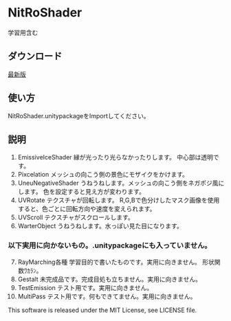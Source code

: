 # NitRoShader
 学習用含む

## ダウンロード
[最新版](https://github.com/NitRogeeen/NitRoShader/releases/latest)

## 使い方
NitRoShader.unitypackageをImportしてください。

## 説明
1. EmissiveIceShader
 縁が光ったり光らなかったりします。
 中心部は透明です。
2. Pixcelation
 メッシュの向こう側の景色にモザイクをかけます。
3. UneuNegativeShader
 うねうねします。メッシュの向こう側をネガポジ風にします。
 色を設定すると見え方が変わります。
4. UVRotate
 テクスチャが回転します。
 R,G,Bで色分けしたマスク画像を使用すると、色ごとに回転方向や速度を変えられます。
5. UVScroll
 テクスチャがスクロールします。
6. WarterObject
 うねうねします。水っぽい見た目になります。

### 以下実用に向かないもの。.unitypackageにも入っていません。
7. RayMarching各種
 学習目的で書いたものです。実用に向きません。
 形状関数ﾜｶﾗﾝ。
8. Gestalt
 未完成品です。完成目処も立ちません。実用に向きません。
9. TestEmission
 テスト用です。実用に向きません。
10. MultiPass
 テスト用です。何もできてません。実用に向きません。

This software is released under the MIT License, see LICENSE file.
